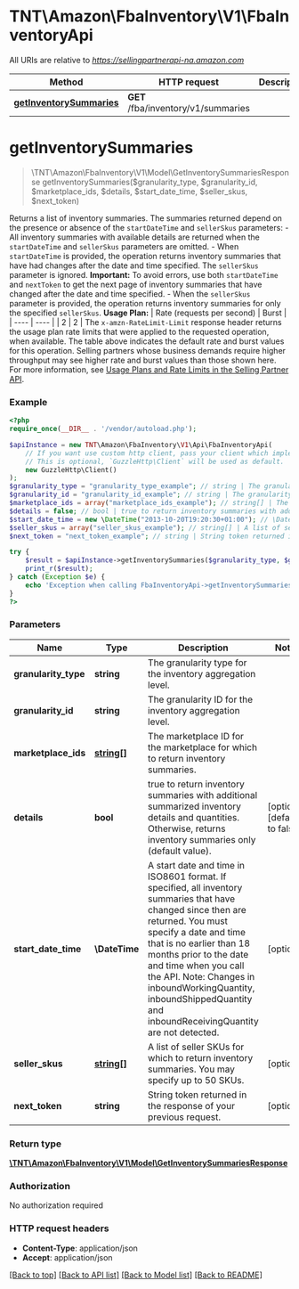 # TNT\Amazon\FbaInventory\V1\FbaInventoryApi

All URIs are relative to *https://sellingpartnerapi-na.amazon.com*

Method | HTTP request | Description
------------- | ------------- | -------------
[**getInventorySummaries**](FbaInventoryApi.md#getInventorySummaries) | **GET** /fba/inventory/v1/summaries | 


# **getInventorySummaries**
> \TNT\Amazon\FbaInventory\V1\Model\GetInventorySummariesResponse getInventorySummaries($granularity_type, $granularity_id, $marketplace_ids, $details, $start_date_time, $seller_skus, $next_token)



Returns a list of inventory summaries. The summaries returned depend on the presence or absence of the `startDateTime` and `sellerSkus` parameters:  - All inventory summaries with available details are returned when the `startDateTime` and `sellerSkus` parameters are omitted. - When `startDateTime` is provided, the operation returns inventory summaries that have had changes after the date and time specified. The `sellerSkus` parameter is ignored. **Important:** To avoid errors, use both `startDateTime` and `nextToken` to get the next page of inventory summaries that have changed after the date and time specified. - When the `sellerSkus` parameter is provided, the operation returns inventory summaries for only the specified `sellerSkus`.  **Usage Plan:**  | Rate (requests per second) | Burst | | ---- | ---- | | 2 | 2 |  The `x-amzn-RateLimit-Limit` response header returns the usage plan rate limits that were applied to the requested operation, when available. The table above indicates the default rate and burst values for this operation. Selling partners whose business demands require higher throughput may see higher rate and burst values than those shown here. For more information, see [Usage Plans and Rate Limits in the Selling Partner API](doc:usage-plans-and-rate-limits-in-the-sp-api).

### Example
```php
<?php
require_once(__DIR__ . '/vendor/autoload.php');

$apiInstance = new TNT\Amazon\FbaInventory\V1\Api\FbaInventoryApi(
    // If you want use custom http client, pass your client which implements `GuzzleHttp\ClientInterface`.
    // This is optional, `GuzzleHttp\Client` will be used as default.
    new GuzzleHttp\Client()
);
$granularity_type = "granularity_type_example"; // string | The granularity type for the inventory aggregation level.
$granularity_id = "granularity_id_example"; // string | The granularity ID for the inventory aggregation level.
$marketplace_ids = array("marketplace_ids_example"); // string[] | The marketplace ID for the marketplace for which to return inventory summaries.
$details = false; // bool | true to return inventory summaries with additional summarized inventory details and quantities. Otherwise, returns inventory summaries only (default value).
$start_date_time = new \DateTime("2013-10-20T19:20:30+01:00"); // \DateTime | A start date and time in ISO8601 format. If specified, all inventory summaries that have changed since then are returned. You must specify a date and time that is no earlier than 18 months prior to the date and time when you call the API. Note: Changes in inboundWorkingQuantity, inboundShippedQuantity and inboundReceivingQuantity are not detected.
$seller_skus = array("seller_skus_example"); // string[] | A list of seller SKUs for which to return inventory summaries. You may specify up to 50 SKUs.
$next_token = "next_token_example"; // string | String token returned in the response of your previous request.

try {
    $result = $apiInstance->getInventorySummaries($granularity_type, $granularity_id, $marketplace_ids, $details, $start_date_time, $seller_skus, $next_token);
    print_r($result);
} catch (Exception $e) {
    echo 'Exception when calling FbaInventoryApi->getInventorySummaries: ', $e->getMessage(), PHP_EOL;
}
?>
```

### Parameters

Name | Type | Description  | Notes
------------- | ------------- | ------------- | -------------
 **granularity_type** | **string**| The granularity type for the inventory aggregation level. |
 **granularity_id** | **string**| The granularity ID for the inventory aggregation level. |
 **marketplace_ids** | [**string[]**](../Model/string.md)| The marketplace ID for the marketplace for which to return inventory summaries. |
 **details** | **bool**| true to return inventory summaries with additional summarized inventory details and quantities. Otherwise, returns inventory summaries only (default value). | [optional] [default to false]
 **start_date_time** | **\DateTime**| A start date and time in ISO8601 format. If specified, all inventory summaries that have changed since then are returned. You must specify a date and time that is no earlier than 18 months prior to the date and time when you call the API. Note: Changes in inboundWorkingQuantity, inboundShippedQuantity and inboundReceivingQuantity are not detected. | [optional]
 **seller_skus** | [**string[]**](../Model/string.md)| A list of seller SKUs for which to return inventory summaries. You may specify up to 50 SKUs. | [optional]
 **next_token** | **string**| String token returned in the response of your previous request. | [optional]

### Return type

[**\TNT\Amazon\FbaInventory\V1\Model\GetInventorySummariesResponse**](../Model/GetInventorySummariesResponse.md)

### Authorization

No authorization required

### HTTP request headers

 - **Content-Type**: application/json
 - **Accept**: application/json

[[Back to top]](#) [[Back to API list]](../../README.md#documentation-for-api-endpoints) [[Back to Model list]](../../README.md#documentation-for-models) [[Back to README]](../../README.md)

